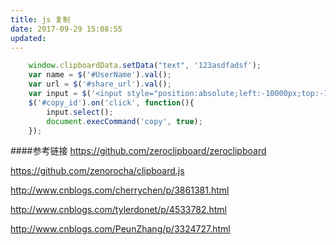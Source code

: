 ```yaml
---
title: js 复制
date: 2017-09-29 15:08:55
updated:
---
```



```js
	window.clipboardData.setData("text", '123asdfadsf');
	var name = $('#UserName').val();
	var url = $('#share_url').val();
	var input = $('<input style="position:absolute;left:-10000px;top:-10000px;" type="text" value="'+name+url+'" />').appendTo('body');
	$('#copy_id').on('click', function(){
	    input.select();
	    document.execCommand('copy', true);
	});
```

####参考链接
https://github.com/zeroclipboard/zeroclipboard

https://github.com/zenorocha/clipboard.js

http://www.cnblogs.com/cherrychen/p/3861381.html

http://www.cnblogs.com/tylerdonet/p/4533782.html

http://www.cnblogs.com/PeunZhang/p/3324727.html

